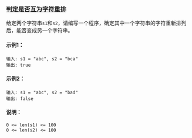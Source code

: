 ### [判定是否互为字符重排](https://leetcode-cn.com/problems/check-permutation-lcci/)

给定两个字符串`s1`和`s2`，请编写一个程序，确定其中一个字符串的字符重新排列后，能否变成另一个字符串。

#### 示例1：
```
输入: s1 = "abc", s2 = "bca"
输出: true 
```

#### 示例2：
```
输入: s1 = "abc", s2 = "bad"
输出: false
```

#### 说明：
```
0 <= len(s1) <= 100
0 <= len(s2) <= 100
```